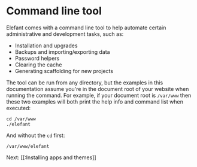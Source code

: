 # Command line tool

Elefant comes with a command line tool to help automate certain administrative and
development tasks, such as:

* Installation and upgrades
* Backups and importing/exporting data
* Password helpers
* Clearing the cache
* Generating scaffolding for new projects

The tool can be run from any directory, but the examples in this documentation assume
you're in the document root of your website when running the command. For example, if
your document root is `/var/www` then these two examples will both print the help info
and command list when executed:

	cd /var/www
	./elefant

And without the `cd` first:

	/var/www/elefant

Next: [[:Installing apps and themes]]